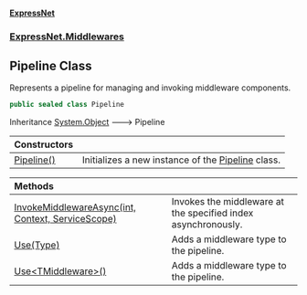 #### [ExpressNet](ExpressNet.md 'ExpressNet')
### [ExpressNet.Middlewares](ExpressNet.Middlewares.md 'ExpressNet.Middlewares')

## Pipeline Class

Represents a pipeline for managing and invoking middleware components.

```csharp
public sealed class Pipeline
```

Inheritance [System.Object](https://docs.microsoft.com/en-us/dotnet/api/System.Object 'System.Object') &#129106; Pipeline

| Constructors | |
| :--- | :--- |
| [Pipeline()](ExpressNet.Middlewares.Pipeline.Pipeline().md 'ExpressNet.Middlewares.Pipeline.Pipeline()') | Initializes a new instance of the [Pipeline](ExpressNet.Middlewares.Pipeline.md 'ExpressNet.Middlewares.Pipeline') class. |

| Methods | |
| :--- | :--- |
| [InvokeMiddlewareAsync(int, Context, ServiceScope)](ExpressNet.Middlewares.Pipeline.InvokeMiddlewareAsync(int,ExpressNet.Ctx.Context,ExpressNet.Di.ServiceScope).md 'ExpressNet.Middlewares.Pipeline.InvokeMiddlewareAsync(int, ExpressNet.Ctx.Context, ExpressNet.Di.ServiceScope)') | Invokes the middleware at the specified index asynchronously. |
| [Use(Type)](ExpressNet.Middlewares.Pipeline.Use(System.Type).md 'ExpressNet.Middlewares.Pipeline.Use(System.Type)') | Adds a middleware type to the pipeline. |
| [Use&lt;TMiddleware&gt;()](ExpressNet.Middlewares.Pipeline.Use_TMiddleware_().md 'ExpressNet.Middlewares.Pipeline.Use<TMiddleware>()') | Adds a middleware type to the pipeline. |
